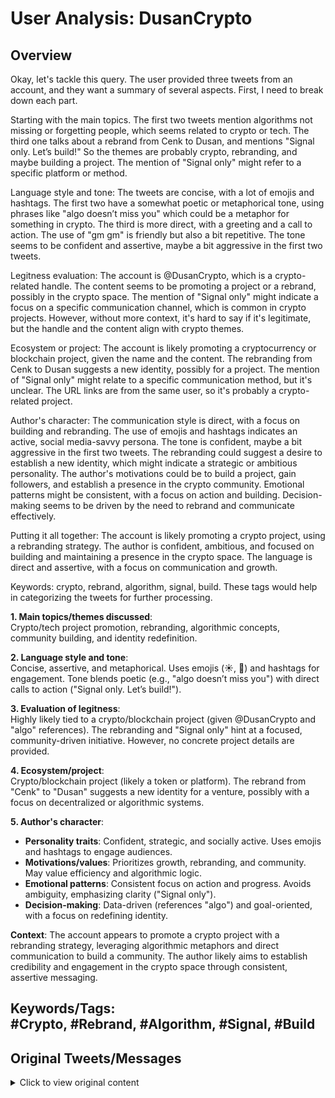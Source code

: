 # User Analysis: DusanCrypto

## Overview

<think>
Okay, let's tackle this query. The user provided three tweets from an account, and they want a summary of several aspects. First, I need to break down each part.

Starting with the main topics. The first two tweets mention algorithms not missing or forgetting people, which seems related to crypto or tech. The third one talks about a rebrand from Cenk to Dusan, and mentions "Signal only. Let’s build!" So the themes are probably crypto, rebranding, and maybe building a project. The mention of "Signal only" might refer to a specific platform or method.

Language style and tone: The tweets are concise, with a lot of emojis and hashtags. The first two have a somewhat poetic or metaphorical tone, using phrases like "algo doesn’t miss you" which could be a metaphor for something in crypto. The third is more direct, with a greeting and a call to action. The use of "gm gm" is friendly but also a bit repetitive. The tone seems to be confident and assertive, maybe a bit aggressive in the first two tweets.

Legitness evaluation: The account is @DusanCrypto, which is a crypto-related handle. The content seems to be promoting a project or a rebrand, possibly in the crypto space. The mention of "Signal only" might indicate a focus on a specific communication channel, which is common in crypto projects. However, without more context, it's hard to say if it's legitimate, but the handle and the content align with crypto themes.

Ecosystem or project: The account is likely promoting a cryptocurrency or blockchain project, given the name and the content. The rebranding from Cenk to Dusan suggests a new identity, possibly for a project. The mention of "Signal only" might relate to a specific communication method, but it's unclear. The URL links are from the same user, so it's probably a crypto-related project.

Author's character: The communication style is direct, with a focus on building and rebranding. The use of emojis and hashtags indicates an active, social media-savvy persona. The tone is confident, maybe a bit aggressive in the first two tweets. The rebranding could suggest a desire to establish a new identity, which might indicate a strategic or ambitious personality. The author's motivations could be to build a project, gain followers, and establish a presence in the crypto community. Emotional patterns might be consistent, with a focus on action and building. Decision-making seems to be driven by the need to rebrand and communicate effectively.

Putting it all together: The account is likely promoting a crypto project, using a rebranding strategy. The author is confident, ambitious, and focused on building and maintaining a presence in the crypto space. The language is direct and assertive, with a focus on communication and growth.

Keywords: crypto, rebrand, algorithm, signal, build. These tags would help in categorizing the tweets for further processing.
</think>

**1. Main topics/themes discussed**:  
Crypto/tech project promotion, rebranding, algorithmic concepts, community building, and identity redefinition.  

**2. Language style and tone**:  
Concise, assertive, and metaphorical. Uses emojis (☀️, 💪) and hashtags for engagement. Tone blends poetic (e.g., "algo doesn’t miss you") with direct calls to action ("Signal only. Let’s build!").  

**3. Evaluation of legitness**:  
Highly likely tied to a crypto/blockchain project (given @DusanCrypto and "algo" references). The rebranding and "Signal only" hint at a focused, community-driven initiative. However, no concrete project details are provided.  

**4. Ecosystem/project**:  
Crypto/blockchain project (likely a token or platform). The rebrand from "Cenk" to "Dusan" suggests a new identity for a venture, possibly with a focus on decentralized or algorithmic systems.  

**5. Author's character**:  
- **Personality traits**: Confident, strategic, and socially active. Uses emojis and hashtags to engage audiences.  
- **Motivations/values**: Prioritizes growth, rebranding, and community. May value efficiency and algorithmic logic.  
- **Emotional patterns**: Consistent focus on action and progress. Avoids ambiguity, emphasizing clarity ("Signal only").  
- **Decision-making**: Data-driven (references "algo") and goal-oriented, with a focus on redefining identity.  

**Context**: The account appears to promote a crypto project with a rebranding strategy, leveraging algorithmic metaphors and direct communication to build a community. The author likely aims to establish credibility and engagement in the crypto space through consistent, assertive messaging.  

**Keywords/Tags**:  
#Crypto, #Rebrand, #Algorithm, #Signal, #Build
---
## Original Tweets/Messages

<details>
<summary>Click to view original content</summary>

| Type | Content |
|------|---------|
| messages | RT @DusanCrypto: Post every day.
The algo doesn’t miss you.
It forgets you. |
| messages | Post every day.
The algo doesn’t miss you.
It forgets you. |
| messages | gm gm everyone! ☀️

Rebrand ≠ Reset

Used to be Cenk.
Now it’s just Dusan.

Signal only. Let’s build! 💪 https://t.co/P3qNU5ZNfa |

</details>
